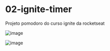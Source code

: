 # 02-ignite-timer
Projeto pomodoro do curso ignite da rocketseat

![image](https://github.com/kelvyntelles/02-ignite-timer/assets/60902731/d9b73b19-7d88-4ee6-b054-b2bf6cc78bb6)

![image](https://github.com/kelvyntelles/02-ignite-timer/assets/60902731/e8a025ff-1964-42e2-a3f5-e34fcfef51de)

